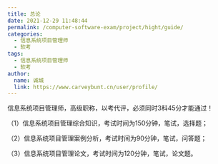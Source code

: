 ```yaml
---
title: 总论
date: 2021-12-29 11:48:44
permalink: /computer-software-exam/project/hight/guide/
categories: 
  - 信息系统项目管理师
  - 软考
tags: 
  - 信息系统项目管理师
  - 软考
author: 
  name: 诚城
  link: https://www.carveybunt.cn/user/profile/
---
```

信息系统项目管理师，高级职称，以考代评，必须同时3科45分才能通过！

（1）信息系统项目管理综合知识，考试时间为150分钟，笔试，选择题；

（2）信息系统项目管理案例分析，考试时间为90分钟，笔试，问答题；

（3）信息系统项目管理论文，考试时间为120分钟，笔试，论文题。